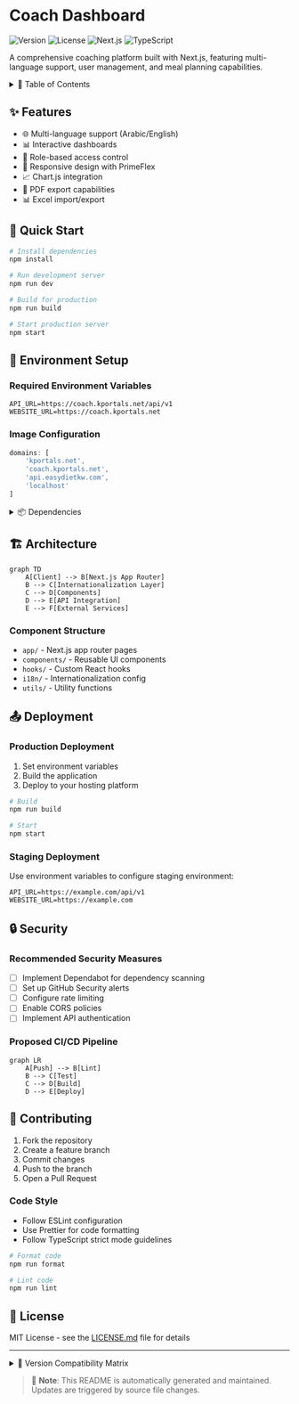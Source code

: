 # Coach Dashboard

![Version](https://img.shields.io/badge/version-1.0.0-blue.svg)
![License](https://img.shields.io/badge/license-MIT-green.svg)
![Next.js](https://img.shields.io/badge/Next.js-14.2.20-black)
![TypeScript](https://img.shields.io/badge/TypeScript-5.1.3-blue)

A comprehensive coaching platform built with Next.js, featuring multi-language support, user management, and meal planning capabilities.

<details>
<summary>📑 Table of Contents</summary>

- [Features](#features)
- [Quick Start](#quick-start)
- [Environment Setup](#environment-setup)
- [Architecture](#architecture)
- [Deployment](#deployment)
- [Security](#security)
- [Contributing](#contributing)
</details>

## ✨ Features

- 🌐 Multi-language support (Arabic/English)
- 📊 Interactive dashboards
- 🔐 Role-based access control
- 📱 Responsive design with PrimeFlex
- 📈 Chart.js integration
- 📄 PDF export capabilities
- 📊 Excel import/export

## 🚀 Quick Start

```bash
# Install dependencies
npm install

# Run development server
npm run dev

# Build for production
npm run build

# Start production server
npm start
```

## 🔧 Environment Setup

### Required Environment Variables

```env
API_URL=https://coach.kportals.net/api/v1
WEBSITE_URL=https://coach.kportals.net
```

### Image Configuration

```javascript
domains: [
    'kportals.net',
    'coach.kportals.net',
    'api.easydietkw.com',
    'localhost'
]
```

<details>
<summary>📦 Dependencies</summary>

### Core Dependencies
| Package | Version | Purpose |
|---------|---------|---------|
| next | 14.2.20 | React framework |
| react | 18.2.0 | UI library |
| next-intl | 3.26.1 | Internationalization |
| primereact | 9.6.2 | UI components |
| primeflex | 3.3.1 | Utility CSS |
| chart.js | 4.2.1 | Data visualization |

### Development Dependencies
| Package | Version | Purpose |
|---------|---------|---------|
| typescript | 5.1.3 | Type checking |
| eslint | 8.43.0 | Code linting |
| prettier | 2.8.8 | Code formatting |
| sass | 1.63.4 | CSS preprocessing |
</details>

## 🏗 Architecture

```mermaid
graph TD
    A[Client] --> B[Next.js App Router]
    B --> C[Internationalization Layer]
    C --> D[Components]
    D --> E[API Integration]
    E --> F[External Services]
```

### Component Structure
- `app/` - Next.js app router pages
- `components/` - Reusable UI components
- `hooks/` - Custom React hooks
- `i18n/` - Internationalization config
- `utils/` - Utility functions

## 📤 Deployment

### Production Deployment

1. Set environment variables
2. Build the application
3. Deploy to your hosting platform

```bash
# Build
npm run build

# Start
npm start
```

### Staging Deployment

Use environment variables to configure staging environment:

```env
API_URL=https://example.com/api/v1
WEBSITE_URL=https://example.com
```

## 🔒 Security

### Recommended Security Measures

- [ ] Implement Dependabot for dependency scanning
- [ ] Set up GitHub Security alerts
- [ ] Configure rate limiting
- [ ] Enable CORS policies
- [ ] Implement API authentication

### Proposed CI/CD Pipeline

```mermaid
graph LR
    A[Push] --> B[Lint]
    B --> C[Test]
    C --> D[Build]
    D --> E[Deploy]
```

## 🤝 Contributing

1. Fork the repository
2. Create a feature branch
3. Commit changes
4. Push to the branch
5. Open a Pull Request

### Code Style

- Follow ESLint configuration
- Use Prettier for code formatting
- Follow TypeScript strict mode guidelines

```bash
# Format code
npm run format

# Lint code
npm run lint
```

## 📝 License

MIT License - see the [LICENSE.md](LICENSE.md) file for details

---

<details>
<summary>🔄 Version Compatibility Matrix</summary>

### Core Dependencies
| Package | Minimum Version | Maximum Version | Current |
|---------|----------------|-----------------|---------|
| Node.js | 16.x | 20.x | - |
| Next.js | 14.0.0 | 14.2.x | 14.2.20 |
| React | 18.0.0 | 18.2.x | 18.2.0 |
| TypeScript | 5.0.0 | 5.1.x | 5.1.3 |
</details>

> 📌 **Note**: This README is automatically generated and maintained. Updates are triggered by source file changes.
